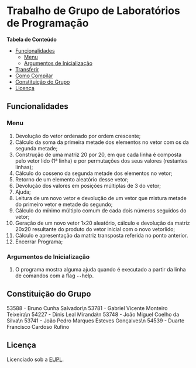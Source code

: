 # Trabalho de Grupo de Laboratórios de Programação #
**Tabela de Conteúdo**
- [Funcionalidades](#funcionalidades)
  - [Menu](#menu)
  - [Argumentos de Inicialização](#argumentos-de-inicialização)
- [Transferir](#Transferir)
- [Como Compilar](#Como-Compilar)
- [Constituição do Grupo](#constituição-do-grupo)
- [Licença](#licença)

## Funcionalidades ##
  ### Menu ###
  1. Devolução do vetor ordenado por ordem crescente;
  2. Cálculo da soma da primeira metade dos elementos no vetor com os da segunda metade;
  3. Construção de uma matriz 20 por 20, em que cada linha é composta pelo vetor lido (1ª linha) e por permutações dos seus valores (restantes linhas);
  4. Cálculo do cosseno da segunda metade dos elementos no vetor;
  5. Retorno de um elemento aleatório desse vetor;
  6. Devolução dos valores em posições múltiplas de 3 do vetor;
  7. Ajuda;
  8. Leitura de um novo vetor e devolução de um vetor que mistura metade do primeiro vetor e metade do segundo;
  9. Cálculo do mínimo múltiplo comum de cada dois números seguidos do vetor;
  10. Geração de um novo vetor 1x20 aleatório, cálculo e devolução da matriz 20x20 resultante do produto do vetor inicial com o novo vetorlido;
  11. Cálculo e apresentação da matriz transposta referida no ponto anterior.
  12. Encerrar Programa;
    
  ### Argumentos de Inicialização ###
  1. O programa mostra alguma ajuda quando é executado a partir da linha de comandos com a flag `--`help.

## Constituição do Grupo ##
53588 - Bruno Cunha Salvador\n
53781 - Gabriel Vicente Monteiro Teixeira\n
54227 - Dinis Leal Miranda\n
53748 - João Miguel Coelho da Silva\n
53741 - João Pedro Marques Esteves Gonçalves\n
54539 - Duarte Francisco Cardoso Rufino

## Licença ##
Licenciado sob a [EUPL](https://eupl.eu/1.2/en/).